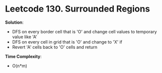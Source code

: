 # Leetcode 130. Surrounded Regions

**Solution**:

- DFS on every border cell that is 'O' and change cell values to temporary value like 'A'
- DFS on every cell in grid that is 'O' and change to 'X' if
- Revert 'A' cells back to 'O' cells and return

**Time Complexity**:

- O(n\*m)
